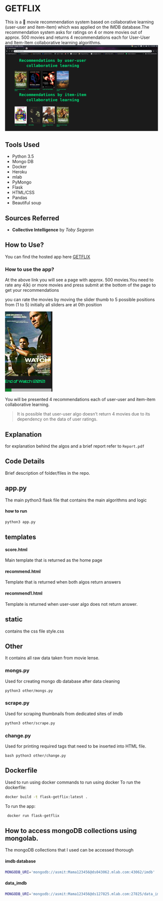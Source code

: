 # GETFLIX
This is a :movie_camera: movie recommendation system based on collaborative learning (user-user and item-item) which was applied on the IMDB 
database.The recommendation system asks for ratings on 4 or more movies out of approx. 500 movies and returns 4 recommendations each
for User-User and Item-Item collaborative learning algorithms.
![alt text](https://raw.githubusercontent.com/asmitks/images/master/a.png)

## Tools Used
- Python 3.5
- Mongo DB
- Docker
- Heroku
- mlab
- PyMongo
- Flask
- HTML/CSS
- Pandas
- Beautiful soup


## Sources Referred
- **Collective Intelligence** by *Toby Segaran* 

## How to Use?

You can find the hosted app here [GETFLIX](https://get1flix.herokuapp.com/)

### How to use the app?

At the above link you will see a page with approx. 500 movies.You need to rate any 4(k) or more movies and press submit at the bottom of the page 
to get your recommendations

you can rate the movies by moving the slider thumb to 5 possible positions from (1 to 5) initially all sliders are at 0th position

        
      
![alt text](https://raw.githubusercontent.com/asmitks/images/master/123.png)


You will be presented 4 recommendations each of user-user and item-item collaborative learning.
> It is possible that user-user algo doesn't return 4 movies due to its dependency on the data of user ratings.

## Explanation
for explanation behind the algos and a brief report refer to `Report.pdf`

## Code Details
Brief description of folder/files in the repo.

## app.py
The main python3 flask file that contains the main algorithms and logic
#### how to run
```bash
python3 app.py 
```
## templates
#### score.html
Main template that is returned as the home page
#### recommend.html
Template that is returned when both algos return answers
#### recommend1.html
Template is returned when user-user algo does not return answer.
## static
contains the css file style.css
## Other
It contains all raw data taken from movie lense.
### mongs.py
Used for creating mongo db database after data cleaning 
``` bash 
python3 other/mongs.py
```
### scrape.py
Used for scraping thumbnails from dedicated sites of imdb
```bash 
python3 other/scrape.py
```
### change.py
Used for printing required tags that need to be inserted into HTML file.
```
bash python3 other/change.py
```
## Dockerfile
Used to run using docker
commands to run using docker
To run the dockerfile:
```bash 
docker build -t flask-getflix:latest .
```
To run the app:
```bash 
 docker run flask-getflix
```
## How to access mongoDB collections using mongolab.
The mongoDB collections that I used can be accessed thorough 
#### imdb database
``` bash
MONGODB_URI='mongodb://asmit:Mama123456@ds043062.mlab.com:43062/imdb'
```
#### data_imdb
``` bash
MONGODB_URI='mongodb://asmit:Mama123456@ds127825.mlab.com:27825/data_imdb'
```
